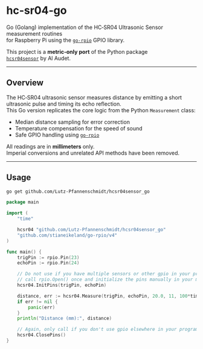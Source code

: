 # hc-sr04-go

Go (Golang) implementation of the HC‑SR04 Ultrasonic Sensor measurement routines  
for Raspberry Pi using the [`go-rpio`](https://github.com/stianeikeland/go-rpio) GPIO library.

This project is a **metric‑only port** of the Python package  
[`hcsr04sensor`](https://pypi.org/project/hcsr04sensor/) by Al Audet.

---

## Overview

The HC‑SR04 ultrasonic sensor measures distance by emitting a short ultrasonic pulse
and timing its echo reflection.  
This Go version replicates the core logic from the Python `Measurement` class:

-   Median distance sampling for error correction
-   Temperature compensation for the speed of sound
-   Safe GPIO handling using [`go-rpio`](https://github.com/stianeikeland/go-rpio)

All readings are in **millimeters** only.  
Imperial conversions and unrelated API methods have been removed.

---

## Usage

```bash
go get github.com/Lutz-Pfannenschmidt/hcsr04sensor_go
```

```go
package main

import (
	"time"

	hcsr04 "github.com/Lutz-Pfannenschmidt/hcsr04sensor_go"
	"github.com/stianeikeland/go-rpio/v4"
)

func main() {
	trigPin := rpio.Pin(23)
	echoPin := rpio.Pin(24)

	// Do not use if you have multiple sensors or other gpio in your program,
	// call rpio.Open() once and initialize the pins manually in your main program instead of InitPins.
    hcsr04.InitPins(trigPin, echoPin)

	distance, err := hcsr04.Measure(trigPin, echoPin, 20.0, 11, 100*time.Millisecond)
	if err != nil {
		panic(err)
	}
	println("Distance (mm):", distance)

	// Again, only call if you don't use gpio elsewhere in your program.
	hcsr04.ClosePins()
}
```
